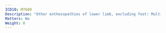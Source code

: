 ```yaml
---
ICD10: M7680
Description: "Other enthesopathies of lower limb, excluding foot: Multiple sites"
Matters: No
Weight: 0
---
```


